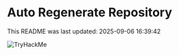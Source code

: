 # Auto Regenerate Repository

This README was last updated: 2025-09-06 16:39:42

 ![TryHackMe](https://tryhackme.com/badge/533634)